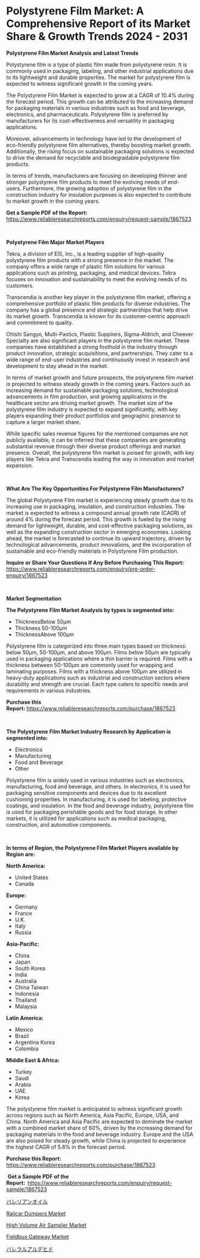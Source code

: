<p><h1>Polystyrene Film Market: A Comprehensive Report of its Market Share & Growth Trends 2024 - 2031</h1></p><p><strong>Polystyrene Film Market Analysis and Latest Trends</strong></p>
<p><p>Polystyrene film is a type of plastic film made from polystyrene resin. It is commonly used in packaging, labeling, and other industrial applications due to its lightweight and durable properties. The market for polystyrene film is expected to witness significant growth in the coming years. </p><p>The Polystyrene Film Market is expected to grow at a CAGR of 10.4% during the forecast period. This growth can be attributed to the increasing demand for packaging materials in various industries such as food and beverage, electronics, and pharmaceuticals. Polystyrene film is preferred by manufacturers for its cost-effectiveness and versatility in packaging applications. </p><p>Moreover, advancements in technology have led to the development of eco-friendly polystyrene film alternatives, thereby boosting market growth. Additionally, the rising focus on sustainable packaging solutions is expected to drive the demand for recyclable and biodegradable polystyrene film products.</p><p>In terms of trends, manufacturers are focusing on developing thinner and stronger polystyrene film products to meet the evolving needs of end-users. Furthermore, the growing adoption of polystyrene film in the construction industry for insulation purposes is also expected to contribute to market growth in the coming years.</p></p>
<p><strong>Get a Sample PDF of the Report:&nbsp;</strong> <a href="https://www.reliableresearchreports.com/enquiry/request-sample/1867523">https://www.reliableresearchreports.com/enquiry/request-sample/1867523</a></p>
<p>&nbsp;</p>
<p><strong>Polystyrene Film Major Market Players</strong></p>
<p><p>Tekra, a division of EIS, Inc., is a leading supplier of high-quality polystyrene film products with a strong presence in the market. The company offers a wide range of plastic film solutions for various applications such as printing, packaging, and medical devices. Tekra focuses on innovation and sustainability to meet the evolving needs of its customers.</p><p>Transcendia is another key player in the polystyrene film market, offering a comprehensive portfolio of plastic film products for diverse industries. The company has a global presence and strategic partnerships that help drive its market growth. Transcendia is known for its customer-centric approach and commitment to quality.</p><p>Ohishi Sangyo, Multi-Pastics, Plastic Suppliers, Sigma-Aldrich, and Cheever Specialty are also significant players in the polystyrene film market. These companies have established a strong foothold in the industry through product innovation, strategic acquisitions, and partnerships. They cater to a wide range of end-user industries and continuously invest in research and development to stay ahead in the market.</p><p>In terms of market growth and future prospects, the polystyrene film market is projected to witness steady growth in the coming years. Factors such as increasing demand for sustainable packaging solutions, technological advancements in film production, and growing applications in the healthcare sector are driving market growth. The market size of the polystyrene film industry is expected to expand significantly, with key players expanding their product portfolios and geographic presence to capture a larger market share.</p><p>While specific sales revenue figures for the mentioned companies are not publicly available, it can be inferred that these companies are generating substantial revenue through their diverse product offerings and market presence. Overall, the polystyrene film market is poised for growth, with key players like Tekra and Transcendia leading the way in innovation and market expansion.</p></p>
<p>&nbsp;</p>
<p><strong>What Are The Key Opportunities For Polystyrene Film Manufacturers?</strong></p>
<p><p>The global Polystyrene Film market is experiencing steady growth due to its increasing use in packaging, insulation, and construction industries. The market is expected to witness a compound annual growth rate (CAGR) of around 4% during the forecast period. This growth is fueled by the rising demand for lightweight, durable, and cost-effective packaging solutions, as well as the expanding construction sector in emerging economies. Looking ahead, the market is forecasted to continue its upward trajectory, driven by technological advancements, product innovations, and the incorporation of sustainable and eco-friendly materials in Polystyrene Film production.</p></p>
<p><strong>Inquire or Share Your Questions If Any Before Purchasing This Report:</strong> <a href="https://www.reliableresearchreports.com/enquiry/pre-order-enquiry/1867523">https://www.reliableresearchreports.com/enquiry/pre-order-enquiry/1867523</a></p>
<p>&nbsp;</p>
<p><strong>Market Segmentation</strong></p>
<p><strong>The Polystyrene Film Market Analysis by types is segmented into:</strong></p>
<p><ul><li>ThicknessBelow 50μm</li><li>Thickness 50-100μm</li><li>ThicknessAbove 100μm</li></ul></p>
<p><p>Polystyrene film is categorized into three main types based on thickness: below 50μm, 50-100μm, and above 100μm. Films below 50μm are typically used in packaging applications where a thin barrier is required. Films with a thickness between 50-100μm are commonly used for wrapping and laminating purposes. Films with a thickness above 100μm are utilized in heavy-duty applications such as industrial and construction sectors where durability and strength are crucial. Each type caters to specific needs and requirements in various industries.</p></p>
<p><strong>Purchase this Report:&nbsp;</strong><a href="https://www.reliableresearchreports.com/purchase/1867523">https://www.reliableresearchreports.com/purchase/1867523</a></p>
<p>&nbsp;</p>
<p><strong>The Polystyrene Film Market Industry Research by Application is segmented into:</strong></p>
<p><ul><li>Electronics</li><li>Manufacturing</li><li>Food and Beverage</li><li>Other</li></ul></p>
<p><p>Polystyrene film is widely used in various industries such as electronics, manufacturing, food and beverage, and others. In electronics, it is used for packaging sensitive components and devices due to its excellent cushioning properties. In manufacturing, it is used for labeling, protective coatings, and insulation. In the food and beverage industry, polystyrene film is used for packaging perishable goods and for food storage. In other markets, it is utilized for applications such as medical packaging, construction, and automotive components.</p></p>
<p>&nbsp;</p>
<p><strong>In terms of Region, the Polystyrene Film Market Players available by Region are:</strong></p>
<p>
    <p> <strong> North America: </strong>
        <ul>
            <li>United States</li>
            <li>Canada</li>
        </ul>
        </p> 
    <p> <strong> Europe: </strong>
        <ul>
            <li>Germany</li>
            <li>France</li>
            <li>U.K.</li>
            <li>Italy</li>
            <li>Russia</li>
        </ul>
        </p> 
    <p> <strong> Asia-Pacific: </strong>
        <ul>
            <li>China</li>
            <li>Japan</li>
            <li>South Korea</li>
            <li>India</li>
            <li>Australia</li>
            <li>China Taiwan</li>
            <li>Indonesia</li>
            <li>Thailand</li>
            <li>Malaysia</li>
        </ul>
        </p> 
    <p> <strong> Latin America: </strong>
        <ul>
            <li>Mexico</li>
            <li>Brazil</li>
            <li>Argentina Korea</li>
            <li>Colombia</li>
        </ul>
        </p> 
    <p> <strong> Middle East & Africa: </strong>
        <ul>
            <li>Turkey</li>
            <li>Saudi</li>
            <li>Arabia</li>
            <li>UAE</li>
            <li>Korea</li>
        </ul>
    </p>
    </p>
<p><p>The polystyrene film market is anticipated to witness significant growth across regions such as North America, Asia Pacific, Europe, USA, and China. North America and Asia Pacific are expected to dominate the market with a combined market share of 60%, driven by the increasing demand for packaging materials in the food and beverage industry. Europe and the USA are also poised for steady growth, while China is projected to experience the highest CAGR of 5.8% in the forecast period.</p></p>
<p><strong>Purchase this Report: </strong><a href="https://www.reliableresearchreports.com/purchase/1867523">https://www.reliableresearchreports.com/purchase/1867523</a></p>
<p>&nbsp;<strong>Get a Sample PDF of the Report:&nbsp;&nbsp;</strong><a href="https://www.reliableresearchreports.com/enquiry/request-sample/1867523">https://www.reliableresearchreports.com/enquiry/request-sample/1867523</a></p>
<p><strong></strong></p>
<p><p><a href="https://github.com/lrlmopnhwd79300/Market-Research-Report-List-1/blob/main/4331876192444.md">バレリアンオイル</a></p><p><a href="https://issuu.com/reportprime-2/docs/railcar-dumpers-market-size-2030.pptx">Railcar Dumpers Market</a></p><p><a href="https://github.com/joannagoyvaerts/Market-Research-Report-List-1/blob/main/high-volume-air-sampler-market.md">High Volume Air Sampler Market</a></p><p><a href="https://issuu.com/reportprime-2/docs/fieldbus-gateway-market-size-2030.pptx">Fieldbus Gateway Market</a></p><p><a href="https://github.com/wkuactfdzwizk06/Market-Research-Report-List-1/blob/main/1075026192443.md">バレラルアルデヒド</a></p></p>